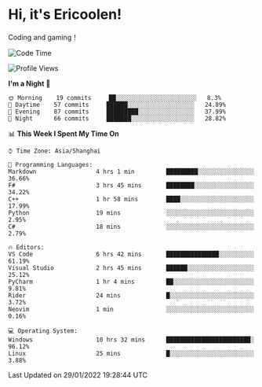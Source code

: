 # Hi, it's Ericoolen!
Coding and gaming！

<!--START_SECTION:waka-->
![Code Time](http://img.shields.io/badge/Code%20Time-162%20hrs%2022%20mins-blue)

![Profile Views](http://img.shields.io/badge/Profile%20Views-0-blue)

**I'm a Night 🦉** 

```text
🌞 Morning    19 commits     ██░░░░░░░░░░░░░░░░░░░░░░░   8.3% 
🌆 Daytime    57 commits     ██████░░░░░░░░░░░░░░░░░░░   24.89% 
🌃 Evening    87 commits     █████████░░░░░░░░░░░░░░░░   37.99% 
🌙 Night      66 commits     ███████░░░░░░░░░░░░░░░░░░   28.82%

```


📊 **This Week I Spent My Time On** 

```text
⌚︎ Time Zone: Asia/Shanghai

💬 Programming Languages: 
Markdown                 4 hrs 1 min         █████████░░░░░░░░░░░░░░░░   36.66% 
F#                       3 hrs 45 mins       ████████░░░░░░░░░░░░░░░░░   34.22% 
C++                      1 hr 58 mins        ████░░░░░░░░░░░░░░░░░░░░░   17.99% 
Python                   19 mins             ░░░░░░░░░░░░░░░░░░░░░░░░░   2.95% 
C#                       18 mins             ░░░░░░░░░░░░░░░░░░░░░░░░░   2.79%

🔥 Editors: 
VS Code                  6 hrs 42 mins       ███████████████░░░░░░░░░░   61.19% 
Visual Studio            2 hrs 45 mins       ██████░░░░░░░░░░░░░░░░░░░   25.12% 
PyCharm                  1 hr 4 mins         ██░░░░░░░░░░░░░░░░░░░░░░░   9.81% 
Rider                    24 mins             █░░░░░░░░░░░░░░░░░░░░░░░░   3.72% 
Neovim                   1 min               ░░░░░░░░░░░░░░░░░░░░░░░░░   0.16%

💻 Operating System: 
Windows                  10 hrs 32 mins      ████████████████████████░   96.12% 
Linux                    25 mins             █░░░░░░░░░░░░░░░░░░░░░░░░   3.88%

```


 Last Updated on 29/01/2022 19:28:44 UTC
<!--END_SECTION:waka-->

